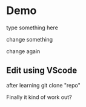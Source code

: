 # Demo

type something here

change something

change again 


## Edit using VScode

after learning git clone "repo"

Finally it kind of work out?
